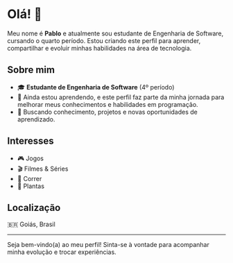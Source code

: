 # Olá! 👋

Meu nome é **Pablo** e atualmente sou estudante de Engenharia de Software, cursando o quarto período. Estou criando este perfil para aprender, compartilhar e evoluir minhas habilidades na área de tecnologia.

## Sobre mim

- 🎓 **Estudante de Engenharia de Software** (4º período)
- 👾 Ainda estou aprendendo, e este perfil faz parte da minha jornada para melhorar meus conhecimentos e habilidades em programação.
- 🌱 Buscando conhecimento, projetos e novas oportunidades de aprendizado.

## Interesses

- 🎮 Jogos
- 🎬 Filmes & Séries
- 🏃 Correr
- 🌱 Plantas

## Localização

🇧🇷 Goiás, Brasil

---

Seja bem-vindo(a) ao meu perfil! Sinta-se à vontade para acompanhar minha evolução e trocar experiências.
